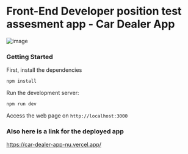 # Front-End Developer position test assesment app - Car Dealer App

![image](https://gcdnb.pbrd.co/images/l2GSZabx7IGf.png?o=1)

### Getting Started

First, install the dependencies

```bash
npm install
```

Run the development server:

```bash
npm run dev
```

Access the web page on `http://localhost:3000`

### Also here is a link for the deployed app

https://car-dealer-app-nu.vercel.app/
